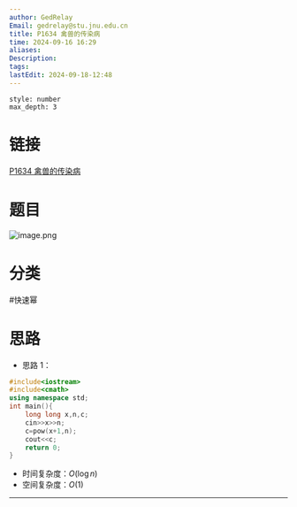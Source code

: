 ```yaml
---
author: GedRelay
Email: gedrelay@stu.jnu.edu.cn
title: P1634 禽兽的传染病
time: 2024-09-16 16:29
aliases: 
Description: 
tags: 
lastEdit: 2024-09-18-12:48
---
```


```toc
style: number
max_depth: 3
```

# 链接
[P1634 禽兽的传染病](https://www.luogu.com.cn/problem/P1634) 

# 题目
![image.png](https://ged-pic-bed.oss-cn-guangzhou.aliyuncs.com/img/202409161629225.png)


# 分类
#快速幂 

# 思路
- 思路 1：


```cpp
#include<iostream>
#include<cmath>
using namespace std;
int main(){
    long long x,n,c;
    cin>>x>>n;
    c=pow(x+1,n);
    cout<<c;
    return 0;
}
```


- 时间复杂度：${O\left( \log n \right)  }$ 
- 空间复杂度：${O\left( 1 \right)  }$ 


---

